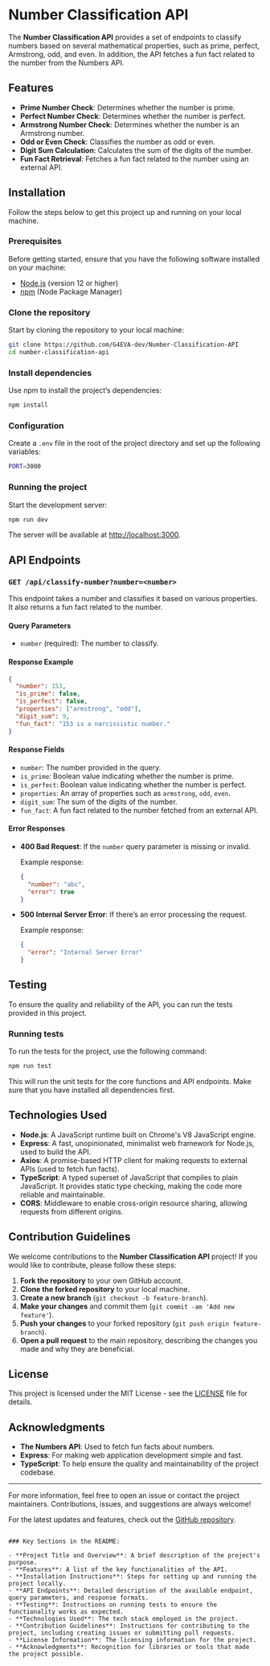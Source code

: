 # Number Classification API

The **Number Classification API** provides a set of endpoints to classify numbers based on several mathematical properties, such as prime, perfect, Armstrong, odd, and even. In addition, the API fetches a fun fact related to the number from the Numbers API.

## Features

- **Prime Number Check**: Determines whether the number is prime.
- **Perfect Number Check**: Determines whether the number is perfect.
- **Armstrong Number Check**: Determines whether the number is an Armstrong number.
- **Odd or Even Check**: Classifies the number as odd or even.
- **Digit Sum Calculation**: Calculates the sum of the digits of the number.
- **Fun Fact Retrieval**: Fetches a fun fact related to the number using an external API.

## Installation

Follow the steps below to get this project up and running on your local machine.

### Prerequisites

Before getting started, ensure that you have the following software installed on your machine:

- [Node.js](https://nodejs.org/en/) (version 12 or higher)
- [npm](https://www.npmjs.com/) (Node Package Manager)

### Clone the repository

Start by cloning the repository to your local machine:

```bash
git clone https://github.com/G4EVA-dev/Number-Classification-API
cd number-classification-api
```


### Install dependencies

Use npm to install the project’s dependencies:

```bash
npm install
```

### Configuration

Create a `.env` file in the root of the project directory and set up the following variables:

```bash
PORT=3000
```

### Running the project

Start the development server:

```bash
npm run dev
```

The server will be available at [http://localhost:3000](http://localhost:3000).

## API Endpoints

### `GET /api/classify-number?number=<number>`

This endpoint takes a number and classifies it based on various properties. It also returns a fun fact related to the number.

#### Query Parameters

- `number` (required): The number to classify.

#### Response Example

```json
{
  "number": 153,
  "is_prime": false,
  "is_perfect": false,
  "properties": ["armstrong", "odd"],
  "digit_sum": 9,
  "fun_fact": "153 is a narcissistic number."
}
```

#### Response Fields

- `number`: The number provided in the query.
- `is_prime`: Boolean value indicating whether the number is prime.
- `is_perfect`: Boolean value indicating whether the number is perfect.
- `properties`: An array of properties such as `armstrong`, `odd`, `even`.
- `digit_sum`: The sum of the digits of the number.
- `fun_fact`: A fun fact related to the number fetched from an external API.

#### Error Responses

- **400 Bad Request**: If the `number` query parameter is missing or invalid.
  
  Example response:
  ```json
  {
    "number": "abc",
    "error": true
  }
  ```

- **500 Internal Server Error**: If there’s an error processing the request.

  Example response:
  ```json
  {
    "error": "Internal Server Error"
  }
  ```

## Testing

To ensure the quality and reliability of the API, you can run the tests provided in this project.

### Running tests

To run the tests for the project, use the following command:

```bash
npm run test
```

This will run the unit tests for the core functions and API endpoints. Make sure that you have installed all dependencies first.

## Technologies Used

- **Node.js**: A JavaScript runtime built on Chrome's V8 JavaScript engine.
- **Express**: A fast, unopinionated, minimalist web framework for Node.js, used to build the API.
- **Axios**: A promise-based HTTP client for making requests to external APIs (used to fetch fun facts).
- **TypeScript**: A typed superset of JavaScript that compiles to plain JavaScript. It provides static type checking, making the code more reliable and maintainable.
- **CORS**: Middleware to enable cross-origin resource sharing, allowing requests from different origins.

## Contribution Guidelines

We welcome contributions to the **Number Classification API** project! If you would like to contribute, please follow these steps:

1. **Fork the repository** to your own GitHub account.
2. **Clone the forked repository** to your local machine.
3. **Create a new branch** (`git checkout -b feature-branch`).
4. **Make your changes** and commit them (`git commit -am 'Add new feature'`).
5. **Push your changes** to your forked repository (`git push origin feature-branch`).
6. **Open a pull request** to the main repository, describing the changes you made and why they are beneficial.

## License

This project is licensed under the MIT License - see the [LICENSE](LICENSE) file for details.

## Acknowledgments

- **The Numbers API**: Used to fetch fun facts about numbers.
- **Express**: For making web application development simple and fast.
- **TypeScript**: To help ensure the quality and maintainability of the project codebase.

---

For more information, feel free to open an issue or contact the project maintainers. Contributions, issues, and suggestions are always welcome!

For the latest updates and features, check out the [GitHub repository](https://github.com/G4EVA-dev/Number-Classification-API).
```

### Key Sections in the README:

- **Project Title and Overview**: A brief description of the project's purpose.
- **Features**: A list of the key functionalities of the API.
- **Installation Instructions**: Steps for setting up and running the project locally.
- **API Endpoints**: Detailed description of the available endpoint, query parameters, and response formats.
- **Testing**: Instructions on running tests to ensure the functionality works as expected.
- **Technologies Used**: The tech stack employed in the project.
- **Contribution Guidelines**: Instructions for contributing to the project, including creating issues or submitting pull requests.
- **License Information**: The licensing information for the project.
- **Acknowledgments**: Recognition for libraries or tools that made the project possible.


